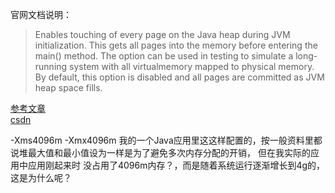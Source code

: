 官网文档说明：  
>Enables touching of every page on the Java heap during JVM initialization. This gets all pages into the memory before entering the main() method. 
The option can be used in testing to simulate a long-running system with all virtualmemory mapped to physical memory.
By default, this option is disabled and all pages are committed as JVM heap space fills.   

[参考文章](https://hllvm-group.iteye.com/group/topic/28839#post-209144)    
[csdn](https://blog.csdn.net/ma_ru_long/article/details/106687512)  

-Xms4096m -Xmx4096m 我的一个Java应用里这这样配置的，按一般资料里都说堆最大值和最小值设为一样是为了避免多次内存分配的开销，
但在我实际的应用中应用刚起来时 没占用了4096m内存？，而是随着系统运行逐渐增长到4g的，这是为什么呢？
